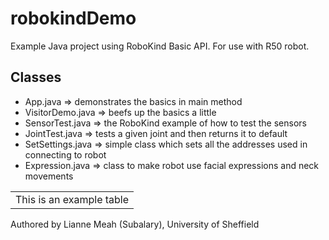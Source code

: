 robokindDemo
============
Example Java project using RoboKind Basic API. For use with R50 robot.

Classes
-------
* App.java => demonstrates the basics in main method
* VisitorDemo.java => beefs up the basics a little
* SensorTest.java => the RoboKind example of how to test the sensors
* JointTest.java => tests a given joint and then returns it to default
* SetSettings.java => simple class which sets all the addresses used in connecting to robot
* Expression.java => class to make robot use facial expressions and neck movements 

<table>
    <tr>
        <td>This is an example table</td>
    </tr>
</table>

Authored by Lianne Meah (Subalary), University of Sheffield
